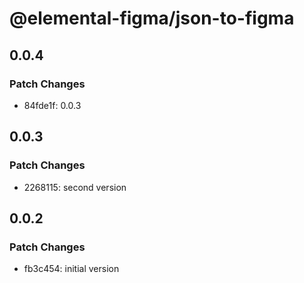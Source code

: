 # @elemental-figma/json-to-figma

## 0.0.4

### Patch Changes

- 84fde1f: 0.0.3

## 0.0.3

### Patch Changes

- 2268115: second version

## 0.0.2

### Patch Changes

- fb3c454: initial version
